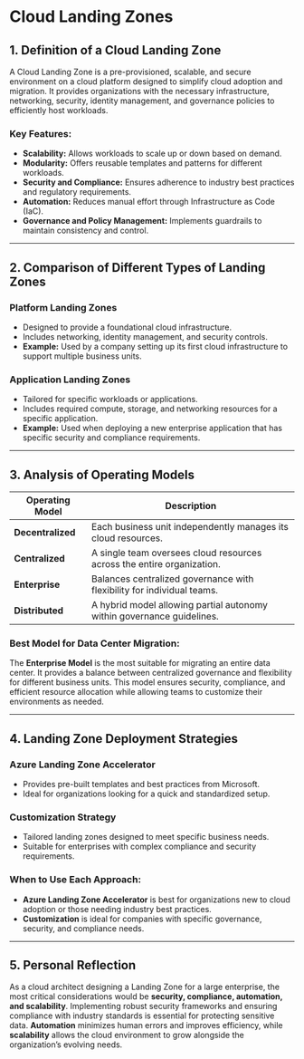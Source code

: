 # Cloud Landing Zones  

## 1. Definition of a Cloud Landing Zone  

A Cloud Landing Zone is a pre-provisioned, scalable, and secure environment on a cloud platform designed to simplify cloud adoption and migration. It provides organizations with the necessary infrastructure, networking, security, identity management, and governance policies to efficiently host workloads.  

### Key Features:  
- **Scalability:** Allows workloads to scale up or down based on demand.  
- **Modularity:** Offers reusable templates and patterns for different workloads.  
- **Security and Compliance:** Ensures adherence to industry best practices and regulatory requirements.  
- **Automation:** Reduces manual effort through Infrastructure as Code (IaC).  
- **Governance and Policy Management:** Implements guardrails to maintain consistency and control.  



---

## 2. Comparison of Different Types of Landing Zones  

### **Platform Landing Zones**  
- Designed to provide a foundational cloud infrastructure.  
- Includes networking, identity management, and security controls.  
- **Example:** Used by a company setting up its first cloud infrastructure to support multiple business units.  

### **Application Landing Zones**  
- Tailored for specific workloads or applications.  
- Includes required compute, storage, and networking resources for a specific application.  
- **Example:** Used when deploying a new enterprise application that has specific security and compliance requirements.  


---

## 3. Analysis of Operating Models  

| **Operating Model** | **Description** |  
|-------------------|--------------|  
| **Decentralized** | Each business unit independently manages its cloud resources. |  
| **Centralized** | A single team oversees cloud resources across the entire organization. |  
| **Enterprise** | Balances centralized governance with flexibility for individual teams. |  
| **Distributed** | A hybrid model allowing partial autonomy within governance guidelines. |  

### **Best Model for Data Center Migration:**  
The **Enterprise Model** is the most suitable for migrating an entire data center. It provides a balance between centralized governance and flexibility for different business units. This model ensures security, compliance, and efficient resource allocation while allowing teams to customize their environments as needed.  

---

## 4. Landing Zone Deployment Strategies  

### **Azure Landing Zone Accelerator**  
- Provides pre-built templates and best practices from Microsoft.  
- Ideal for organizations looking for a quick and standardized setup.  

### **Customization Strategy**  
- Tailored landing zones designed to meet specific business needs.  
- Suitable for enterprises with complex compliance and security requirements.  

### **When to Use Each Approach:**  
- **Azure Landing Zone Accelerator** is best for organizations new to cloud adoption or those needing industry best practices.  
- **Customization** is ideal for companies with specific governance, security, and compliance needs.  

  

---

## 5. Personal Reflection  

As a cloud architect designing a Landing Zone for a large enterprise, the most critical considerations would be **security, compliance, automation, and scalability**. Implementing robust security frameworks and ensuring compliance with industry standards is essential for protecting sensitive data. **Automation** minimizes human errors and improves efficiency, while **scalability** allows the cloud environment to grow alongside the organization’s evolving needs.  
